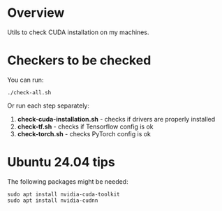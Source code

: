 Overview
========

Utils to check CUDA installation on my machines.

Checkers to be checked
======================

You can run:

    ./check-all.sh

Or run each step separately:

 1. **check-cuda-installation.sh** - checks if drivers are properly installed
 2. **check-tf.sh** - checks if Tensorflow config is ok
 3. **check-torch.sh** - checks PyTorch config is ok

Ubuntu 24.04 tips
=================

The following packages might be needed:

    sudo apt install nvidia-cuda-toolkit
    sudo apt install nvidia-cudnn
